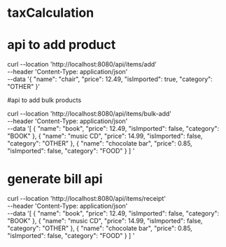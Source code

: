 # taxCalculation


# api to add product 

curl --location 'http://localhost:8080/api/items/add' \
--header 'Content-Type: application/json' \
--data '{
    "name": "chair",
    "price": 12.49,
    "isImported": true,
    "category": "OTHER"
}'



#api to add bulk products

curl --location 'http://localhost:8080/api/items/bulk-add' \
--header 'Content-Type: application/json' \
--data '[
    {
        "name": "book",
        "price": 12.49,
        "isImported": false,
        "category": "BOOK"
    },
    {
        "name": "music CD",
        "price": 14.99,
        "isImported": false,
        "category": "OTHER"
    },
    {
        "name": "chocolate bar",
        "price": 0.85,
        "isImported": false,
        "category": "FOOD"
    }
]
'





# generate bill api 

curl --location 'http://localhost:8080/api/items/receipt' \
--header 'Content-Type: application/json' \
--data '[
    {
        "name": "book",
        "price": 12.49,
        "isImported": false,
        "category": "BOOK"
    },
    {
        "name": "music CD",
        "price": 14.99,
        "isImported": false,
        "category": "OTHER"
    },
    {
        "name": "chocolate bar",
        "price": 0.85,
        "isImported": false,
        "category": "FOOD"
    }
]
'


